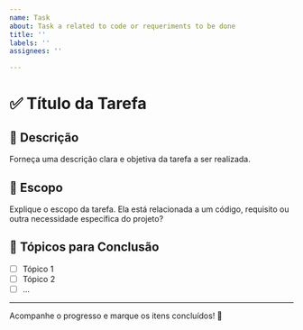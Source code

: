 ```yaml
---
name: Task
about: Task a related to code or requeriments to be done
title: ''
labels: ''
assignees: ''

---
```


# ✅ Título da Tarefa  

## 📄 Descrição  
Forneça uma descrição clara e objetiva da tarefa a ser realizada.  

## 🎯 Escopo  
Explique o escopo da tarefa. Ela está relacionada a um código, requisito ou outra necessidade específica do projeto?  

## 📌 Tópicos para Conclusão  

- [ ] Tópico 1  
- [ ] Tópico 2  
- [ ] ...  

---

Acompanhe o progresso e marque os itens concluídos! 🚀
